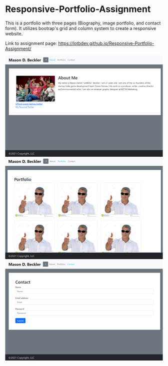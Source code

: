 # Responsive-Portfolio-Assignment
 This is a portfolio with three pages (Biography, image portfolio, and contact form). It utilizes bootrap's grid and column system to create a responsive website.
 
 Link to assignment page: https://lotbdev.github.io/Responsive-Portfolio-Assignment/

![About Screenshot](https://raw.githubusercontent.com/LotBDev/Responsive-Portfolio-Assignment/main/Assets/Screenshot1.PNG)
![Portfolio Screenshot](https://raw.githubusercontent.com/LotBDev/Responsive-Portfolio-Assignment/main/Assets/Screenshot2.PNG)
![Contact Screenshot](https://raw.githubusercontent.com/LotBDev/Responsive-Portfolio-Assignment/main/Assets/Screenshot3.PNG)
